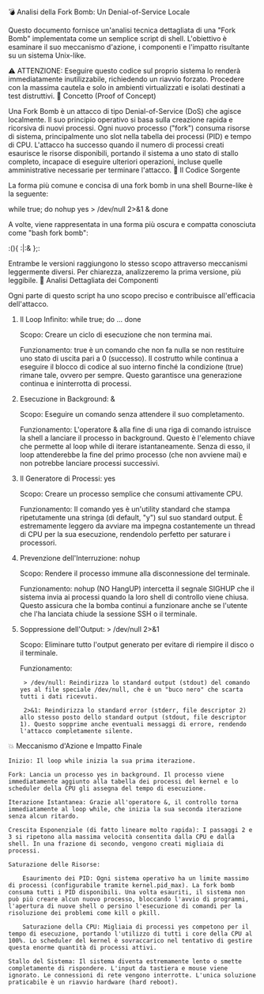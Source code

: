 💣 Analisi della Fork Bomb: Un Denial-of-Service Locale

Questo documento fornisce un'analisi tecnica dettagliata di una "Fork Bomb" implementata come un semplice script di shell. L'obiettivo è esaminare il suo meccanismo d'azione, i componenti e l'impatto risultante su un sistema Unix-like.

⚠️ ATTENZIONE: Eseguire questo codice sul proprio sistema lo renderà immediatamente inutilizzabile, richiedendo un riavvio forzato. Procedere con la massima cautela e solo in ambienti virtualizzati e isolati destinati a test distruttivi.
🎯 Concetto (Proof of Concept)

Una Fork Bomb è un attacco di tipo Denial-of-Service (DoS) che agisce localmente. Il suo principio operativo si basa sulla creazione rapida e ricorsiva di nuovi processi. Ogni nuovo processo ("fork") consuma risorse di sistema, principalmente uno slot nella tabella dei processi (PID) e tempo di CPU. L'attacco ha successo quando il numero di processi creati esaurisce le risorse disponibili, portando il sistema a uno stato di stallo completo, incapace di eseguire ulteriori operazioni, incluse quelle amministrative necessarie per terminare l'attacco.
📜 Il Codice Sorgente

La forma più comune e concisa di una fork bomb in una shell Bourne-like è la seguente:

while true; do
    nohup yes > /dev/null 2>&1 &
done

A volte, viene rappresentata in una forma più oscura e compatta conosciuta come "bash fork bomb":

:(){ :|:& };:

Entrambe le versioni raggiungono lo stesso scopo attraverso meccanismi leggermente diversi. Per chiarezza, analizzeremo la prima versione, più leggibile.
🔬 Analisi Dettagliata dei Componenti

Ogni parte di questo script ha uno scopo preciso e contribuisce all'efficacia dell'attacco.
1. Il Loop Infinito: while true; do ... done

    Scopo: Creare un ciclo di esecuzione che non termina mai.

    Funzionamento: true è un comando che non fa nulla se non restituire uno stato di uscita pari a 0 (successo). Il costrutto while continua a eseguire il blocco di codice al suo interno finché la condizione (true) rimane tale, ovvero per sempre. Questo garantisce una generazione continua e ininterrotta di processi.

2. Esecuzione in Background: &

    Scopo: Eseguire un comando senza attendere il suo completamento.

    Funzionamento: L'operatore & alla fine di una riga di comando istruisce la shell a lanciare il processo in background. Questo è l'elemento chiave che permette al loop while di iterare istantaneamente. Senza di esso, il loop attenderebbe la fine del primo processo (che non avviene mai) e non potrebbe lanciare processi successivi.

3. Il Generatore di Processi: yes

    Scopo: Creare un processo semplice che consumi attivamente CPU.

    Funzionamento: Il comando yes è un'utility standard che stampa ripetutamente una stringa (di default, "y") sul suo standard output. È estremamente leggero da avviare ma impegna costantemente un thread di CPU per la sua esecuzione, rendendolo perfetto per saturare i processori.

4. Prevenzione dell'Interruzione: nohup

    Scopo: Rendere il processo immune alla disconnessione del terminale.

    Funzionamento: nohup (NO HangUP) intercetta il segnale SIGHUP che il sistema invia ai processi quando la loro shell di controllo viene chiusa. Questo assicura che la bomba continui a funzionare anche se l'utente che l'ha lanciata chiude la sessione SSH o il terminale.

5. Soppressione dell'Output: > /dev/null 2>&1

    Scopo: Eliminare tutto l'output generato per evitare di riempire il disco o il terminale.

    Funzionamento:

        > /dev/null: Reindirizza lo standard output (stdout) del comando yes al file speciale /dev/null, che è un "buco nero" che scarta tutti i dati ricevuti.

        2>&1: Reindirizza lo standard error (stderr, file descriptor 2) allo stesso posto dello standard output (stdout, file descriptor 1). Questo sopprime anche eventuali messaggi di errore, rendendo l'attacco completamente silente.

💥 Meccanismo d'Azione e Impatto Finale

    Inizio: Il loop while inizia la sua prima iterazione.

    Fork: Lancia un processo yes in background. Il processo viene immediatamente aggiunto alla tabella dei processi del kernel e lo scheduler della CPU gli assegna del tempo di esecuzione.

    Iterazione Istantanea: Grazie all'operatore &, il controllo torna immediatamente al loop while, che inizia la sua seconda iterazione senza alcun ritardo.

    Crescita Esponenziale (di fatto lineare molto rapida): I passaggi 2 e 3 si ripetono alla massima velocità consentita dalla CPU e dalla shell. In una frazione di secondo, vengono creati migliaia di processi.

    Saturazione delle Risorse:

        Esaurimento dei PID: Ogni sistema operativo ha un limite massimo di processi (configurabile tramite kernel.pid_max). La fork bomb consuma tutti i PID disponibili. Una volta esauriti, il sistema non può più creare alcun nuovo processo, bloccando l'avvio di programmi, l'apertura di nuove shell o persino l'esecuzione di comandi per la risoluzione dei problemi come kill o pkill.

        Saturazione della CPU: Migliaia di processi yes competono per il tempo di esecuzione, portando l'utilizzo di tutti i core della CPU al 100%. Lo scheduler del kernel è sovraccarico nel tentativo di gestire questa enorme quantità di processi attivi.

    Stallo del Sistema: Il sistema diventa estremamente lento o smette completamente di rispondere. L'input da tastiera e mouse viene ignorato. Le connessioni di rete vengono interrotte. L'unica soluzione praticabile è un riavvio hardware (hard reboot).
